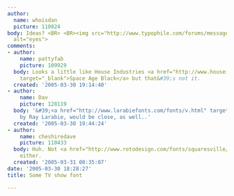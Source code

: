 ```yaml
---
author:
  name: whoisdan
  picture: 110024
body: Ideas? <BR> <BR><img src="http://www.typophile.com/forums/messages/83/68376.gif"
  alt="eyes">
comments:
- author:
    name: pattyfab
    picture: 109929
  body: Looks a little like House Industries <a href="http://www.houseind.com/index.php?page=showfont&amp;id=5&amp;subpage=viewfonts"
    target="_blank">Space Age Black</a> but that&#39;s not it.
  created: '2005-03-30 19:14:40'
- author:
    name: Dav
    picture: 128119
  body: '&#39;<a href="http://www.larabiefonts.com/fonts/v.html" target="_blank">Velvenda</a>&#39;,
    by Ray Larabie, would be close, as well..'
  created: '2005-03-30 19:44:24'
- author:
    name: cheshiredave
    picture: 110433
  body: Huh. Not <a href="http://www.rotodesign.com/fonts/squaresville/">Squaresville</a>,
    either.
  created: '2005-03-31 00:35:07'
date: '2005-03-30 18:28:27'
title: Some TV show font

---
```

